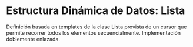 # Estructura Dinámica de Datos: Lista

Definición basada en templates de la clase Lista provista de un cursor que permite recorrer todos los elementos secuencialmente. Implementación doblemente enlazada.
